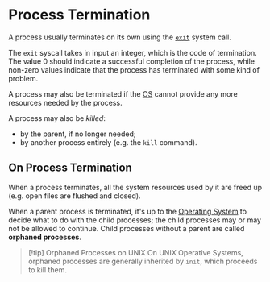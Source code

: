 # Process Termination

A process usually terminates on its own using the [`exit`](/Systems%20and%20Networking/Unit%201/Operating%20System/System%20Calls.md#Common%20System%20Calls) system call.

The `exit` syscall takes in input an integer, which is the code of termination. The value 0 should indicate a successful completion of the process, while non-zero values indicate that the process has terminated with some kind of problem.

A process may also be terminated if the [OS](/Systems%20and%20Networking/Unit%201/Operating%20System/Operating%20System.md) cannot provide any more resources needed by the process.

A process may also be *killed*:
- by the parent, if no longer needed;
- by another process entirely (e.g. the `kill` command).

## On Process Termination

When a process terminates, all the system resources used by it are freed up (e.g. open files are flushed and closed).

When a parent process is terminated, it's up to the [Operating System](/Systems%20and%20Networking/Unit%201/Operating%20System/Operating%20System.md) to decide what to do with the child processes; the child processes may or may not be allowed to continue. Child processes without a parent are called **orphaned processes**.

> [!tip] Orphaned Processes on UNIX
> On UNIX Operative Systems, orphaned processes are generally inherited by `init`, which proceeds to kill them.

